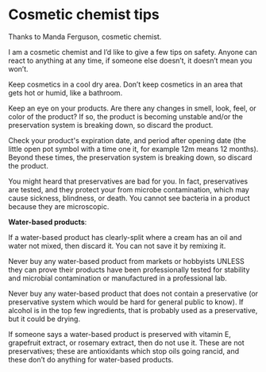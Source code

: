 # Cosmetic chemist tips

Thanks to Manda Ferguson, cosmetic chemist.

I am a cosmetic chemist and I’d like to give a few tips on safety. Anyone can react to anything at any time, if someone else doesn’t, it doesn’t mean you won’t.

Keep cosmetics in a cool dry area. Don’t keep cosmetics in an area that gets hot or humid, like a bathroom. 

Keep an eye on your products. Are there any changes in smell, look, feel, or color of the product? If so, the product is becoming unstable and/or the preservation system is breaking down, so discard the product. 

Check your product's expiration date, and period after opening date (the little open pot symbol with a time one it, for example 12m means 12 months). Beyond these times, the preservation system is breaking down, so discard the product.

You might heard that preservatives are bad for you. In fact, preservatives are tested, and they protect your from microbe contamination, which may cause sickness, blindness, or death. You cannot see bacteria in a product because they are microscopic.

**Water-based products**:

If a water-based product has clearly-split where a cream has an oil and water not mixed, then discard it. You can not save it by remixing it.

Never buy any water-based product from markets or hobbyists UNLESS they can prove their products have been professionally tested for stability and microbial contamination or manufactured in a professional lab.

Never buy any water-based product that does not contain a preservative (or preservative system which would be hard for general public to know). If alcohol is in the top few ingredients, that is probably used as a preservative, but it could be drying.

If someone says a water-based product is preserved with vitamin E, grapefruit extract, or rosemary extract, then do not use it. These are not preservatives; these are antioxidants which stop oils going rancid, and these don’t do anything for water-based products.
